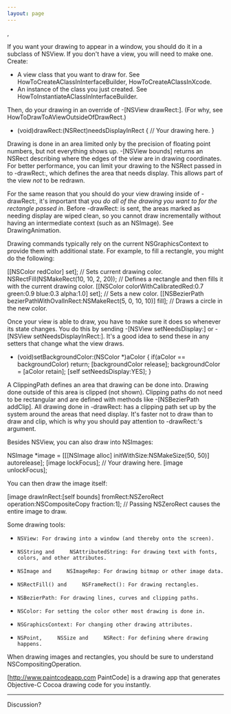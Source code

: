 ```yaml
---
layout: page
---
```


, 

If you want your drawing to appear in a window, you should do it in a subclass of     NSView. If you don't have a view, you will need to make one. Create:

* A view class that you want to draw for. See HowToCreateAClassInInterfaceBuilder, HowToCreateAClassInXcode.
* An instance of the class you just created. See HowToInstantiateAClassInInterfaceBuilder.


Then, do your drawing in an override of     -[NSView drawRect:]. (For why, see HowToDrawToAViewOutsideOfDrawRect.)
    
- (void)drawRect:(NSRect)needsDisplayInRect
{
	// Your drawing here.
}


Drawing is done in an area limited only by the precision of floating point numbers, but not everything shows up.     -[NSView bounds] returns an     NSRect describing where the edges of the view are in drawing coordinates. For better performance, you can limit your drawing to the     NSRect passed in to     -drawRect:, which defines the area that needs display. This allows part of the view *not* to be redrawn.

For the same reason that you should do your view drawing inside of     -drawRect:, it's important that you *do all of the drawing you want to for the rectangle passed in*. Before     -drawRect: is sent, the areas marked as needing display are wiped clean, so you cannot draw incrementally without having an intermediate context (such as an     NSImage). See DrawingAnimation.

Drawing commands typically rely on the current     NSGraphicsContext to provide them with additional state. For example, to fill a rectangle, you might do the following:
    
[[NSColor redColor] set]; // Sets current drawing color.
NSRectFill(NSMakeRect(10, 10, 2, 20)); // Defines a rectangle and then fills it with the current drawing color.
[[NSColor colorWithCalibratedRed:0.7 green:0.9 blue:0.3 alpha:1.0] set]; // Sets a new color.
[[NSBezierPath bezierPathWithOvalInRect:NSMakeRect(5, 0, 10, 10)] fill]; // Draws a circle in the new color.


Once your view is able to draw, you have to make sure it does so whenever its state changes. You do this by sending     -[NSView setNeedsDisplay:] or     -[NSView setNeedsDisplayInRect:]. It's a good idea to send these in any setters that change what the view draws.
    
- (void)setBackgroundColor:(NSColor *)aColor
{
	if(aColor == backgroundColor) return;
	[backgroundColor release];
	backgroundColor = [aColor retain];
	[self setNeedsDisplay:YES];
}


A ClippingPath defines an area that drawing can be done into. Drawing done outside of this area is clipped (not shown). Clipping paths do not need to be rectangular and are defined with methods like     -[NSBezierPath addClip]. All drawing done in     -drawRect: has a clipping path set up by the system around the areas that need display. It's faster not to draw than to draw and clip, which is why you should pay attention to     -drawRect:'s argument.

Besides     NSView, you can also draw into     NSImages:
    
NSImage *image = [[[NSImage alloc] initWithSize:NSMakeSize(50, 50)] autorelease];
[image lockFocus];
// Your drawing here.
[image unlockFocus];


You can then draw the image itself:
    
[image drawInRect:[self bounds] fromRect:NSZeroRect operation:NSCompositeCopy fraction:1]; // Passing NSZeroRect causes the entire image to draw.


Some drawing tools:

*     NSView: For drawing into a window (and thereby onto the screen).
*     NSString and     NSAttributedString: For drawing text with fonts, colors, and other attributes.
*     NSImage and     NSImageRep: For drawing bitmap or other image data.
*     NSRectFill() and     NSFrameRect(): For drawing rectangles.
*     NSBezierPath: For drawing lines, curves and clipping paths.
*     NSColor: For setting the color other most drawing is done in.
*     NSGraphicsContext: For changing other drawing attributes.
*     NSPoint,     NSSize and     NSRect: For defining where drawing happens.


When drawing images and rectangles, you should be sure to understand     NSCompositingOperation.

[http://www.paintcodeapp.com PaintCode] is a drawing app that generates Objective-C Cocoa drawing code for you instantly.

----
Discussion?
